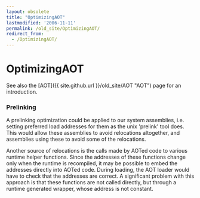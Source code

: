 ```yaml
---
layout: obsolete
title: "OptimizingAOT"
lastmodified: '2006-11-11'
permalink: /old_site/OptimizingAOT/
redirect_from:
  - /OptimizingAOT/
---
```


OptimizingAOT
=============

 See also the [AOT]({{ site.github.url }}/old_site/AOT "AOT") page for an introduction.

### Prelinking

A prelinking optimization could be applied to our system assemblies, i.e. setting preferred load addresses for them as the unix 'prelink' tool does. This would allow these assemblies to avoid relocations altogether, and assemblies using these to avoid some of the relocations.

Another source of relocations is the calls made by AOTed code to various runtime helper functions. Since the addresses of these functions change only when the runtime is recompiled, it may be possible to embed the addresses directly into AOTed code. During loading, the AOT loader would have to check that the addresses are correct. A significant problem with this approach is that these functions are not called directly, but through a runtime generated wrapper, whose address is not constant.

